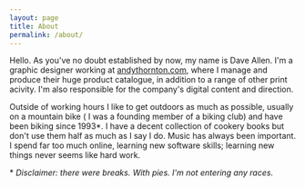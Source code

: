 ```yaml
---
layout: page
title: About
permalink: /about/
---
```


Hello. As you've no doubt established by now, my name is Dave Allen. I'm a graphic designer working at
[andythornton.com](http://andythornton.com/), where I manage and produce their huge product catalogue, in addition to a
range of other print acivity. I'm also responsible for the company's digital content and direction.

Outside of working hours I like to get outdoors as much as possible, usually on a mountain bike ( I was a founding
member of a biking club) and have been biking since 1993&#42;. I have a decent collection of cookery books but don't use them half as much as I say I do. Music has always been important. I spend far too much online, learning new software skills; learning new things never seems like hard work.

&#42; _Disclaimer: there were breaks. With pies. I'm not entering any races._
